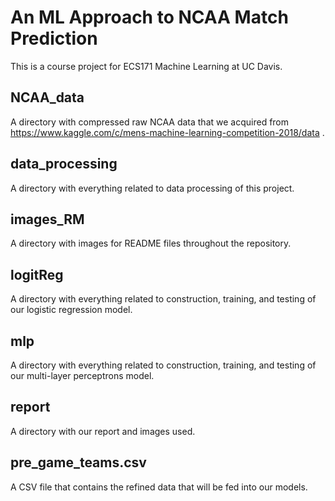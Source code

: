 # An ML Approach to NCAA Match Prediction

This is a course project for ECS171 Machine Learning at UC Davis.

## NCAA_data

A directory with compressed raw NCAA data that we acquired from https://www.kaggle.com/c/mens-machine-learning-competition-2018/data .

## data_processing

A directory with everything related to data processing of this project.

## images_RM

A directory with images for README files throughout the repository.

## logitReg

A directory with everything related to construction, training, and testing of our logistic regression model.

## mlp

A directory with everything related to construction, training, and testing of our multi-layer perceptrons model.

## report

A directory with our report and images used.

## pre_game_teams.csv

A CSV file that contains the refined data that will be fed into our models.
